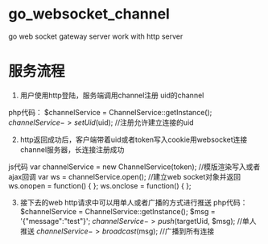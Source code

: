 # go_websocket_channel
go web socket gateway server work with http server

# 服务流程

1. 用户使用http登陆，服务端调用channel注册 uid的channel

php代码：
$channelService = ChannelService::getInstance();
$channelService -> setUid($uid); //注册允许建立连接的uid


2. http返回成功后，客户端带着uid或者token写入cookie用websocket连接channel服务器，长连接注册成功

js代码
var channelService = new ChannelService(token); //模版渲染写入或者ajax回调
var ws = channelService.open(); //建立web socket对象并返回
ws.onopen = function() {
};
ws.onclose = function() {
};


3. 接下去的web http请求中可以用单人或者广播的方式进行推送
php代码：
$channelService = ChannelService::getInstance();
$msg = '{"message":"test"}';
$channelService -> push($targetUid, $msg); //单人推送
$channelService -> broadcast($msg); //广播到所有连接
